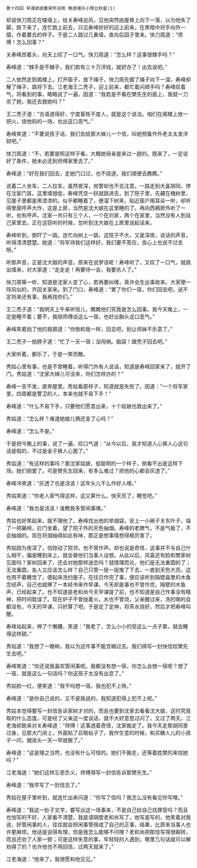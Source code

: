     第十四回 早课欲疏重来怀旧雨 晚游堪乐小聚比秋星(1) 

   却说快刀周正在矮墙上，给关寿峰巡风，见他突然由屋脊上向下一落，以为他失了脚，跌下来了，连忙跑上前去，只见寿峰好好的迎上前来，在黑暗中将手向外一摆，作着要去的样子。于是二人跳过几重墙，直向后园子里来。快刀周道：“师傅！怎么回事？”

   关寿峰昂着头，向天上叹了一口气。快刀周道：“怎么样？这事很棘手吗？”

   寿峰道：“棘手是不棘手，我们若有三十万洋钱，就好办了！出去说吧。”

   二人依然走到阁楼上，打开窗子，放下绳子，快刀周先握了绳子向下一溜，寿峰却解了绳子，跳将下去。江老海王二秃子，迎上前来，都忙着问顺手吗？寿峰叹着气，将看到的事，略略说了一遍，因道：“我若是不看在樊先生的面上，我就一刀杀了她，我还去救她吗？”

   王二秃子道：“古语道得好，宁度畜牲不度人，就是这个说法。咱们在阁楼上放一把火，烧他妈的一场，也出这口恶气。”

   寿峰笑道：“不要说孩子话，我们去给那大婶儿一个信，叫她预备作外老太太发洋财吧。”

   快刀周道：“不，若要是照这样子看，大概她母亲是来过一趟的。既来了，一定说好了条件，她未必还到师傅家里去了。”

   寿峰道：“好在我们回去，走她门口过，也不绕道，我们顺便去瞧瞧。”

   说着二人坐车，二人拉车，虽然夜深，岗警却也不去注意。一路走到大喜胡同，停在沈家门首。这里墙很低，寿峰凭空一跃就跳进去，到了院子里，先藏在槐树里，见屋子里都是黑漆漆的，似乎都睡着了，便溜下树来，贴近窗户用耳朵一听，却听得里面呼声大作，这是上房，当然是沈大娘在这里睡的了。再向西厢房外听了一听，也有呼声。沈家一共只有三个人，一个在刘家，两个在家里，当然没有人到自己家里去。正在这窃听的时候，忽听到沈大娘在上房里说起话来。

   寿峰听到，倒吓了一跳。连忙向树上一跳，这院子不大，又是深夜，说话的声音，听得清清楚楚。她道：“将军待我们这样好，我们要不答应，良心上也说不过去呀。”

   听那声音，正是沈大娘的声音。原来在说梦话呢！寿峰听了，又叹了一口气，就跳出墙来，对大家道：“走走走！再要待一会，我要杀人了。”

   快刀周等一听，知道是沈家人变了心，若再要纠缠，真许会生出事故来。大家便一阵风似的，齐回关家来。到了门口，寿峰道：“累了你们一宿，你们回去吧，说不定将来还有事，我再找你们。”

   王二秃子道：“我明天上午来听信儿，瞧瞧他们究竟是怎么回事。我今天晚上，一定是睡不着；要不，我陪师傅谈这么一宿，也好出胸头这口恶气。”

   寿峰笑着拍了他的肩膀道：“你倒和我一样，回去吧，别让师妹不乐意了。”

   王二秃子一拍脖子道：“忙了一天一宿；没闯祸。脑袋！跟秃子回去吧。”

   大家听着，都乐了，于是一笑而散。

   秀姑心里有事，也是不曾睡着。听得门外有人说话，知道是寿峰回家来了，就开了门。秀姑道：“沈家大婶儿可没来，你们怎样办的？”

   寿峰一言不发，直奔屋里。秀姑看那样子，知道就是失败了。因道：“一个将军家里，四周都是警卫的人，本来也就不易下手！”

   寿峰道：“什么不易下手，只要他们愿意出来，十个姑娘也救出来了。”

   秀姑道：“怎么样？难道她娘儿俩还变了心吗？”

   寿峰道：“怎么不是。”

   于是把今晚上的事，说了一遍，叹口气道：“从今以后，我才知道人心换人心这句话是假的，不过是金子换人心罢了。”

   秀姑道：“有这样的事吗？那沈家姑娘，挺聪明的一个样子，倒看不出是这样下场。她们倒罢了。可是樊先生回来，有多么难过？把他的心都会灰透了。”

   寿峰冷笑道：“灰透了也是活该！这年头儿干么作好人哩。”

   秀姑笑道：“你老人家气得这样，这又算什么。快天亮了，睡觉吧。”

   寿峰道：“我也是活该！谁教我多管闲事哩。”

   秀姑也好笑起来，就不理他了。寿峰找出他的旱烟袋，安上一小碗子关东叶子，端了一把藤椅，拦门坐着，望了院子外的天色抽烟。寿峰的老脾气，不是气极了，不会抽烟的。现在将烟抽得如此有味，那正是想事情想得极厉害了。

   秀姑因为夜深了，怕惊动了院邻，也不曾作声。却也说是奇怪，这事并不与自己什么相干，偏是睡到床上，就会替他们当事人设想。从此以后，凤喜还有脸和樊家树见面吗？家树回来了，还会对她那样迷恋吗？就情理而论，他们是无法重圆的了；无法重圆，各人又应该怎么样？自己只管一层一层推了下去，一直到天色大亮，这也用不着睡觉了，便起床洗扫屋子。在往日作完了事，便应该听到隔壁庙里的木鱼念经声，自己也就捧了一本经书来作早课，今天却是事也不曾作完，隔壁的木鱼声，已经起来了。也不知道是老和尚今天早课提了前，也不知道是自己作事没有精神，把时间耽误了。现在炉子不曾拢着火，水也不曾烧，父亲醒过来，洗的喝的会都没有，今天的早课，只好算了吧。于是定了定神，将茶水烧好，然后才把寿峰叫醒。

   寿峰站起来，伸了个懒腰，笑道：“我老了，怎么小小的受这么一点子累，就会睡得这样甜。”

   秀姑道：“我想了一晚晌，我以为这件事不能含糊过去。我们得写一封快信给樊先生去吧。”

   寿峰笑道：“你还说我喜欢管闲事呢。我都没有想一宿，你怎么会想一宿呢？想了一宿，就是这么一句话吗？你这孩子太没有出息了。”

   秀姑脸一红，便笑道：“我干吗想一宿，我也犯不上呀。”

   寿峰道：“是你自己说的，又不是我说的，我知道犯得上犯不上呢。”

   秀姑本觉得要写一封信告诉家树才对的，而且也要到沈家去看看沈大娘，这时究竟取的什么态度。可是经了父亲这一度谈话，就不大好意思过问了。又过了两天，江老海却跑来对关寿峰道：“师傅！这事透着奇怪，沈家搬走了。我今天走那胡同里过身，见那大门闭上，外面贴了召租帖子了。我作生意的时候，和买糖人儿的小孩子一问，据说头一天一早就搬了。”

   寿峰道：“这是理之当然，也没有什么可怪的。她们不搬走，还等着姓樊的来找她吗？”

   江老海道：“她们这样忘恩负义，师傅得写一封信告诉那樊先生。”

   寿峰道：“我早写了一封信去了。”

   秀姑在屋子里听到，就连忙出来问道：“你写了信吗？我怎么没有看见你写哩。”

   寿峰道：“我这一肚子文字，要写出这一场事来，不是自己给自己找罪受吗？而且也怕写的不好，人家看不清楚，我是请隔壁老和尚写了。他写是写的，他笑着对我说，好管闲事的人，往往就会把闲事管得成了自己的正事，结果，比原来当事人也许更麻烦。他话是说得有理，但是我怎么能够不问哩？老和尚把那信写得很婉转，而且还劝了人家一顿；可是这样失意的事，年轻轻的人遇到，哪里几句话就可以解劝得了的？也许他也不用回信，过两天就来了。”

   江老海道：“他来了，我很愿和他见见。”

